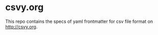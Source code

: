 # csvy.org

This repo contains the specs of yaml frontmatter for csv file format on <http://csvy.org>.
